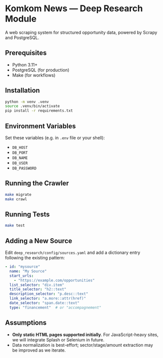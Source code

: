 # Komkom News — Deep Research Module

A web scraping system for structured opportunity data, powered by Scrapy and PostgreSQL.

## Prerequisites

- Python 3.11+
- PostgreSQL (for production)
- Make (for workflows)

## Installation

```bash
python -m venv .venv
source .venv/bin/activate
pip install -r requirements.txt
```

## Environment Variables

Set these variables (e.g. in `.env` file or your shell):

- `DB_HOST`
- `DB_PORT`
- `DB_NAME`
- `DB_USER`
- `DB_PASSWORD`

## Running the Crawler

```bash
make migrate
make crawl
```

## Running Tests

```bash
make test
```

## Adding a New Source

Edit `deep_research/config/sources.yaml` and add a dictionary entry following the existing pattern:

```yaml
- id: "mysource"
  name: "My Source"
  start_urls:
    - "https://example.com/opportunities"
  list_selector: "div.item"
  title_selector: "h2::text"
  description_selector: "p.desc::text"
  link_selector: "a.more::attr(href)"
  date_selector: "span.date::text"
  type: "financement"  # or "accompagnement"
```

## Assumptions

- **Only static HTML pages supported initially**. For JavaScript-heavy sites, we will integrate Splash or Selenium in future.
- Data normalization is best-effort; sector/stage/amount extraction may be improved as we iterate.
